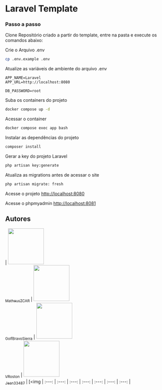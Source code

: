 
# Laravel Template

### Passo a passo
Clone Repositório criado a partir do template, entre na pasta e execute os comandos abaixo:

Crie o Arquivo .env
```sh
cp .env.example .env
```


Atualize as variáveis de ambiente do arquivo .env
```dosini
APP_NAME=Laravel
APP_URL=http://localhost:8080

DB_PASSWORD=root
```


Suba os containers do projeto
```sh
docker compose up -d
```


Acessar o container
```sh
docker compose exec app bash
```


Instalar as dependências do projeto
```sh
composer install
```


Gerar a key do projeto Laravel
```sh
php artisan key:generate
```

Atualiza as migrations antes de acessar o site
```sh
php artisan migrate: fresh
```


Acesse o projeto
[http://localhost:8080](http://localhost:8080)

Acesse o phpmyadmin
[http://localhost:8081](http://localhost:8081)

## Autores
| [<img src="https://avatars.githubusercontent.com/u/107090798?v=4" width=115><br><sub>MatheusZCAR</sub>](https://github.com/MatheusZCAR) |  [<img src="https://avatars.githubusercontent.com/u/106974254?v=4" width=115><br><sub>GolfBravoSierra</sub>](https://github.com/GolfBravoSierra) |  [<img src="https://avatars.githubusercontent.com/u/111363981?v=4" width=115><br><sub>VRoston</sub>](https://github.com/VRoston) | [<img src="https://avatars.githubusercontent.com/u/55934276?v=4" width=115><br><sub>Jean33487</sub>](https://github.com/jean33487) |  [<img 
| :---: | :---: | :---: | :---: | :---: | :---: | :---: |


